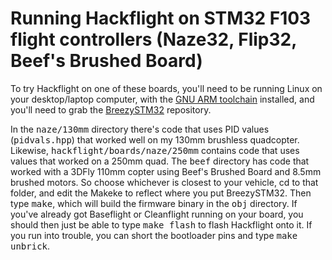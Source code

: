 # Running Hackflight on STM32 F103 flight controllers (Naze32, Flip32, Beef's Brushed Board)

To try Hackflight on one of these boards, you'll need to be running Linux on
your desktop/laptop computer, with the [GNU ARM
toolchain](https://launchpad.net/gcc-arm-embedded) installed, and you'll need
to grab the [BreezySTM32](https://github.com/simondlevy/BreezySTM32)
repository.  

In the <tt>naze/130mm</tt> directory there's code that uses PID values (<tt>pidvals.hpp</tt>)
that worked well on my 130mm brushless quadcopter.  Likewise,
<tt>hackflight/boards/naze/250mm</tt> contains code that uses values that
worked on a 250mm quad.  The <tt>beef</tt> directory has code that worked with a 3DFly 
110mm copter using Beef's Brushed Board and 8.5mm brushed motors.
So choose whichever is closest to your vehicle, cd to
that folder, and edit the Makeke to reflect where you put BreezySTM32. Then
type <tt>make</tt>, which will build the firmware binary in the <tt>obj</tt>
directory.  If you've already got Baseflight or Cleanflight running on your
board, you should then just be able to type <tt>make flash</tt> to flash
Hackflight onto it.  If you run into trouble, you can short the bootloader pins
and type <tt>make unbrick</tt>.
